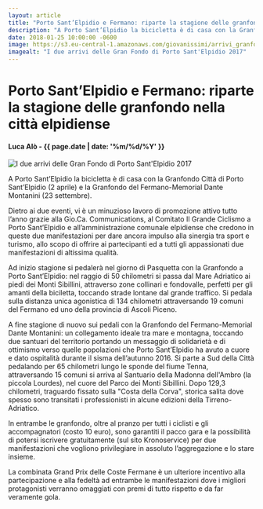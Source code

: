 ```yaml
---
layout: article
title: "Porto Sant’Elpidio e Fermano: riparte la stagione delle granfondo nella città elpidiense"
description: "A Porto Sant’Elpidio la bicicletta è di casa con la Granfondo Città di Porto Sant’Elpidio (2 aprile) e la Granfondo del Fermano-Memorial Dante Montanini (23 settembre)."
date: 2018-01-25 10:00:00 -0600
image: https://s3.eu-central-1.amazonaws.com/giovanissimi/arrivi_granfondo_pse-fermano.jpg
imagealt: "I due arrivi delle Gran Fondo di Porto Sant'Elpidio 2017"
---
```


# Porto Sant’Elpidio e Fermano: riparte la stagione delle granfondo nella città elpidiense

#### Luca Alò - {{ page.date | date: '%m/%d/%Y' }}

![I due arrivi delle Gran Fondo di Porto Sant'Elpidio 2017](https://s3.eu-central-1.amazonaws.com/giovanissimi/arrivi_granfondo_pse-fermano.jpg)

A Porto Sant’Elpidio la bicicletta è di casa con la Granfondo Città di Porto Sant’Elpidio (2 aprile) e la Granfondo del Fermano-Memorial Dante Montanini (23 settembre).

Dietro ai due eventi, vi è un minuzioso lavoro di promozione attivo tutto l’anno grazie alla Gio.Ca. Communications, al Comitato Il Grande Ciclismo a Porto Sant’Elpidio e all’amministrazione comunale elpidiense che credono in queste due manifestazioni per dare ancora impulso alla sinergia tra sport e turismo, allo scopo di offrire ai partecipanti ed a tutti gli appassionati due manifestazioni di altissima qualità.

Ad inizio stagione si pedalerà nel giorno di Pasquetta con la Granfondo a Porto Sant’Elpidio: nel raggio di 50 chilometri si passa dal Mare Adriatico ai piedi dei Monti Sibillini, attraverso zone collinari e fondovalle, perfetti per gli amanti della biciletta, toccando strade lontane dal grande traffico. Si pedala sulla distanza unica agonistica di 134 chilometri attraversando 19 comuni del Fermano ed uno della provincia di Ascoli Piceno.

A fine stagione di nuovo sui pedali con la Granfondo del Fermano-Memorial Dante Montanini: un collegamento ideale tra mare e montagna, toccando due santuari del territorio portando un messaggio di solidarietà e di ottimismo verso quelle popolazioni che Porto Sant’Elpidio ha avuto a cuore e dato ospitalità durante il sisma dell’autunno 2016. Si parte a Sud della Città pedalando per 65 chilometri lungo le sponde del fiume Tenna, attraversando 15 comuni si arriva al Santuario della Madonna dell'Ambro (la piccola Lourdes), nel cuore del Parco dei Monti Sibillini. Dopo 129,3 chilometri, traguardo fissato sulla "Costa della Corva", storica salita dove spesso sono transitati i professionisti in alcune edizioni della Tirreno-Adriatico.

In entrambe le granfondo, oltre al pranzo per tutti i ciclisti e gli accompagnatori (costo 10 euro), sono garantiti il pacco gara e la possibilità di potersi iscrivere gratuitamente (sul sito Kronoservice) per due manifestazioni che vogliono privilegiare in assoluto l’aggregazione e lo stare insieme.

La combinata Grand Prix delle Coste Fermane è un ulteriore incentivo alla partecipazione e alla fedeltà ad entrambe le manifestazioni dove i migliori protagonisti verranno omaggiati con premi di tutto rispetto e da far veramente gola.